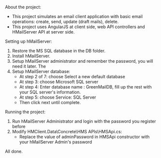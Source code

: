 
About the project:
- This project simulates an email client application with basic email operations: create, send, update (draft mails), delete.
- This project uses AngularJS at client side, web API controllers and HMailServer API at server side.

Setting up hMailServer:
1. Restore the MS SQL database in the DB folder.
2. Install hMailServer.
3. Setup hMailServer administrator and remember the password, you will need it later. The 
4. Setup hMailServer database:
   - At step 2 of 7: choose Select a new default database
   - At step 3: choose Microsoft SQL server
   - At step 4:  Enter database name : GreenMailDB, fill up the rest with your SQL server's information. 
   - At step 5: choose Service: SQL Server
   - Then click next until complete.
   
Running the project:
1. Run hMailServer Administrator and login with the password you register before
2. Modify HMClient.Data\Concrete\HMS APIs\HMSApi.cs:
   - Replace the value of adminPassword in HMSApi constructor with your hMailServer Admin's password
   
All done.
